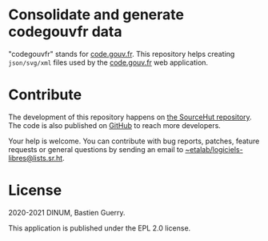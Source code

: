 
# Consolidate and generate codegouvfr data

"codegouvfr" stands for [code.gouv.fr](https://code.gouv.fr).  This repository helps creating
`json/svg/xml` files used by the [code.gouv.fr](https://git.sr.ht/~etalab/code.gouv.fr) web application.


# Contribute

The development of this repository happens on [the SourceHut
repository](https://git.sr.ht/~etalab/codegouvfr-consolidate-data).  The code is also published on [GitHub](https://github.com/etalab/codegouvfr-data) to reach more
developers.

Your help is welcome.  You can contribute with bug reports, patches,
feature requests or general questions by sending an email to
[~etalab/logiciels-libres@lists.sr.ht](mailto:~etalab/logiciels-libres@lists.sr.ht).


# License

2020-2021 DINUM, Bastien Guerry.

This application is published under the EPL 2.0 license.

